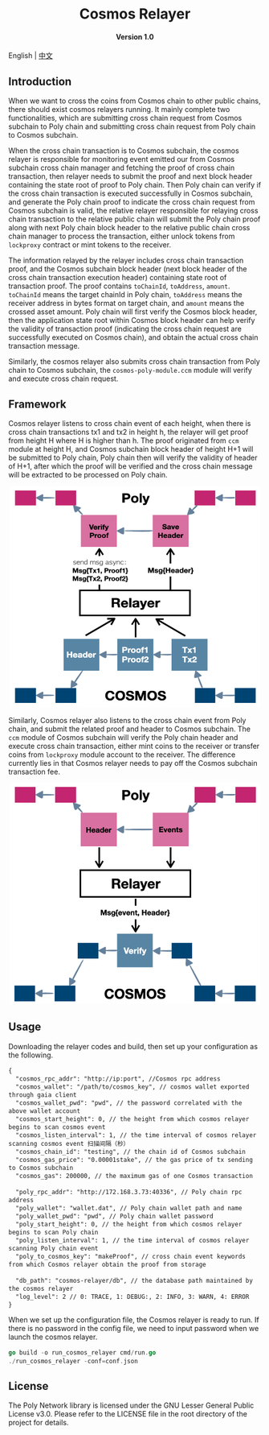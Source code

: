 <h1 align="center">Cosmos Relayer</h1>
<h4 align="center">Version 1.0 </h4>

English | [中文](cosmos_relayer_CN.md)

## Introduction
When we want to cross the coins from Cosmos chain to other public chains, there should exist cosmos relayers running. It mainly complete two functionalities, which are submitting cross chain request from Cosmos subchain to Poly chain and submitting cross chain request from Poly chain to Cosmos subchain.

When the cross chain transaction is to Cosmos subchain, the cosmos relayer is responsible for monitoring event emitted our from Cosmos subchain cross chain manager and fetching the proof of cross chain transaction, then relayer needs to submit the proof and next block header containing the state root of proof to Poly chain. Then Poly chain can verify if the cross chain transaction is executed successfully in Cosmos subchain, and generate the Poly chain proof to indicate the cross chain request from Cosmos subchain is valid, the relative relayer responsible for relaying cross chain transaction to the relative public chain will submit the Poly chain proof along with next Poly chain block header to the relative public chain cross chain manager to process the transaction, either unlock tokens from `lockproxy` contract or mint tokens to the receiver.

The information relayed by the relayer includes cross chain transaction proof, and the Cosmos subchain block header (next block header of the cross chain transaction execution header) containing state root of transaction proof. The proof contains `toChainId`, `toAddress`, `amount`. `toChainId` means the target chainId in Poly chain, `toAddress` means the receiver address in bytes format on target chain, and `amount` means the crossed asset amount. Poly chain will first verify the Cosmos block header, then the application state root within Cosmos block header can help verify the validity of transaction proof (indicating the cross chain request are successfully executed on Cosmos chain), and obtain the actual cross chain transaction message. 

Similarly, the cosmos relayer also submits cross chain transaction from Poly chain to Cosmos subchain, the `cosmos-poly-module.ccm` module will verify and execute cross chain request.

## Framework

Cosmos relayer listens to cross chain event of each height, when there is cross chain transactions tx1 and tx2 in height h, the relayer will get proof from height H where H is higher than h. The proof originated from `ccm` module at height H, and Cosmos subchain block header of height H+1 will be submitted to Poly chain, Poly chain then will verify the validity of header of H+1, after which the proof will be verified and the cross chain message will be extracted to be processed on Poly chain.


<div align=center><img width="500" height="440" src="./pic/cosmos2poly.png"/></div>

Similarly, Cosmos relayer also listens to the cross chain event from Poly chain, and submit the related proof and header to Cosmos subchain. The `ccm` module of Cosmos subchain will verify the Poly chain header and execute cross chain transaction, either mint coins to the receiver or transfer coins from `lockproxy` module account to the receiver. The difference currently lies in that Cosmos relayer needs to pay off the Cosmos subchain transaction fee. 

<div align=center><img width="500" height="440" src="./pic/poly2cosmos.png"/></div>

## Usage

Downloading the relayer codes and build, then set up your configuration as the following.


```text
{
  "cosmos_rpc_addr": "http://ip:port", //Cosmos rpc address
  "cosmos_wallet": "/path/to/cosmos_key", // cosmos wallet exported through gaia client
  "cosmos_wallet_pwd": "pwd", // the password correlated with the above wallet account
  "cosmos_start_height": 0, // the height from which cosmos relayer begins to scan cosmos event
  "cosmos_listen_interval": 1, // the time interval of cosmos relayer scanning cosmos event 扫描间隔（秒）
  "cosmos_chain_id": "testing", // the chain id of Cosmos subchain
  "cosmos_gas_price": "0.00001stake", // the gas price of tx sending to Cosmos subchain
  "cosmos_gas": 200000, // the maximum gas of one Cosmos transaction

  "poly_rpc_addr": "http://172.168.3.73:40336", // Poly chain rpc address
  "poly_wallet": "wallet.dat", // Poly chain wallet path and name
  "poly_wallet_pwd": "pwd", // Poly chain wallet password
  "poly_start_height": 0, // the height from which cosmos relayer begins to scan Poly chain
  "poly_listen_interval": 1, // the time interval of cosmos relayer scanning Poly chain event
  "poly_to_cosmos_key": "makeProof", // cross chain event keywords from which Cosmos relayer obtain the proof from storage

  "db_path": "cosmos-relayer/db", // the database path maintained by the cosmos relayer
  "log_level": 2 // 0: TRACE, 1: DEBUG:, 2: INFO, 3: WARN, 4: ERROR
}
```
When we set up the configuration file, the Cosmos relayer is ready to run. If there is no password in the config file, we need to input password when we launch the cosmos relayer.
```go
go build -o run_cosmos_relayer cmd/run.go
./run_cosmos_relayer -conf=conf.json
```

## License

The Poly Network library is licensed under the GNU Lesser General Public License v3.0. Please refer to the LICENSE file in the root directory of the project for details.
